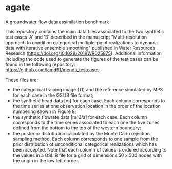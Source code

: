 # agate
A groundwater flow data assimilation benchmark

This repository contains the main data files associated to the two synthetic test cases 'A' and 'B' described in the manuscript "Multi-resolution approach to condition categorical multiple-point realizations to dynamic data with iterative ensemble smoothing" published in Water Resources Research (https://doi.org/10.1029/2019WR025875). Additional information including the code used to generate the figures of the test cases can be found in the following repository: https://github.com/lamd91/mends_testcases.

These files are:
- the categorical training image (TI) and the reference simulated by MPS for each case in the GSLIB file format;
- the synthetic head data [m] for each case. Each column corresponds to the time series at one observation location in the order of the
location numbering shown in Figure 8;
- the synthetic flowrate data [m^3/s] for each case. Each column corresponds to the time series associated to each one the five zones 
defined from the bottom to the top of the western boundary;
- the posterior distribution calculated by the Monte Carlo rejection sampling method. Each column corresponds to one sample from the prior 
distribution of unconditional categorical realizations which has been accepted. Note that each column of values is ordered according to 
the values in a GSLIB file for a grid of dimensions 50 x 500 nodes with the origin in the low left corner.
